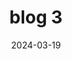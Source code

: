 ---
layout: blog-detail
title: blog 3
date: 2024-03-19
category: software
image: "/assets/images/03.png"
---